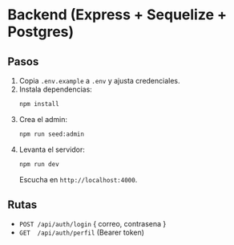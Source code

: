 # Backend (Express + Sequelize + Postgres)

## Pasos
1. Copia `.env.example` a `.env` y ajusta credenciales.
2. Instala dependencias:
   ```bash
   npm install
   ```
3. Crea el admin:
   ```bash
   npm run seed:admin
   ```
4. Levanta el servidor:
   ```bash
   npm run dev
   ```
   Escucha en `http://localhost:4000`.

## Rutas
- `POST /api/auth/login`  { correo, contrasena }
- `GET  /api/auth/perfil`  (Bearer token)
